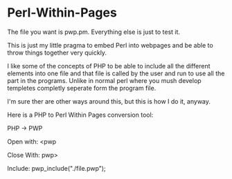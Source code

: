 # Perl-Within-Pages

The file you want is pwp.pm. Everything else is just to test it.

This is just my little pragma to embed Perl into webpages and be able to throw things together very quickly.

I like some of the concepts of PHP to be able to include all the different elements into one file and that
file is called by the user and run to use all the part in the programs. Unlike in normal perl where you mush
develop templetes completly seperate form the program file.

I'm sure ther are other ways around this, but this is how I do it, anyway.

Here is a PHP to Perl Within Pages conversion tool:

PHP -> PWP

Open with: <pwp

Close With: pwp>

Include: pwp_include("./file.pwp");